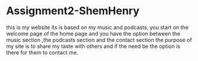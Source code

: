 # Assignment2-ShemHenry

this is my website its is based on my music and podcasts, you start on the welcome page of the home page and you have the option between the music section ,the podcasts section and the contact section the purpose of my site is to share my taste with others and if the need be the option is there for them to contact me.
